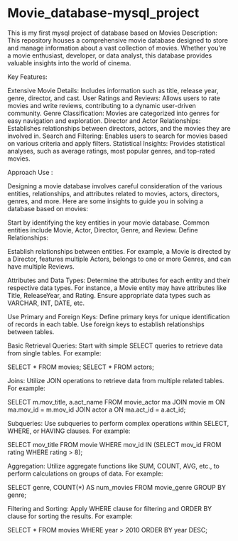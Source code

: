 # Movie_database-mysql_project
This is my first mysql project of database based on Movies
Description:
This repository houses a comprehensive movie database designed to store and manage information about a vast collection of movies. Whether you're a movie enthusiast, developer, or data analyst, this database provides valuable insights into the world of cinema.

Key Features:

Extensive Movie Details: Includes information such as title, release year, genre, director, and cast.
User Ratings and Reviews: Allows users to rate movies and write reviews, contributing to a dynamic user-driven community.
Genre Classification: Movies are categorized into genres for easy navigation and exploration.
Director and Actor Relationships: Establishes relationships between directors, actors, and the movies they are involved in.
Search and Filtering: Enables users to search for movies based on various criteria and apply filters.
Statistical Insights: Provides statistical analyses, such as average ratings, most popular genres, and top-rated movies.

Approach Use :

Designing a movie database involves careful consideration of the various entities, relationships, and attributes related to movies, actors, directors, genres, and more. Here are some insights to guide you in solving a database based on movies:


Start by identifying the key entities in your movie database. Common entities include Movie, Actor, Director, Genre, and Review.
Define Relationships:

Establish relationships between entities. For example, a Movie is directed by a Director, features multiple Actors, belongs to one or more Genres, and can have multiple Reviews.

Attributes and Data Types:
Determine the attributes for each entity and their respective data types. For instance, a Movie entity may have attributes like Title, ReleaseYear, and Rating. Ensure appropriate data types such as VARCHAR, INT, DATE, etc.

Use Primary and Foreign Keys:
Define primary keys for unique identification of records in each table. Use foreign keys to establish relationships between tables.


Basic Retrieval Queries: Start with simple SELECT queries to retrieve data from single tables. For example:

SELECT * FROM movies;
SELECT * FROM actors;

Joins: Utilize JOIN operations to retrieve data from multiple related tables. For example:

SELECT m.mov_title, a.act_name
FROM movie_actor ma
JOIN movie m ON ma.mov_id = m.mov_id
JOIN actor a ON ma.act_id = a.act_id;


Subqueries: Use subqueries to perform complex operations within SELECT, WHERE, or HAVING clauses. For example:

SELECT mov_title
FROM movie
WHERE mov_id IN (SELECT mov_id FROM rating WHERE rating > 8);


Aggregation: Utilize aggregate functions like SUM, COUNT, AVG, etc., to perform calculations on groups of data. For example:

SELECT genre, COUNT(*) AS num_movies
FROM movie_genre
GROUP BY genre;

Filtering and Sorting: Apply WHERE clause for filtering and ORDER BY clause for sorting the results. For example:

SELECT * FROM movies WHERE year > 2010 ORDER BY year DESC;

